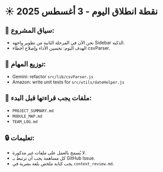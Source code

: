 # ☀️ نقطة انطلاق اليوم - 3 أغسطس 2025

## 🧠 سياق المشروع:
- نحن الآن في المرحلة الثانية من تطوير واجهة Sidebar الذكية.
- الهدف اليوم: تحسين الأداء وإصلاح أخطاء csvParser.

## 👥 توزيع المهام:
- Gemini: refactor `src/lib/csvParser.js`
- Amazon: write unit tests for `src/utils/dateHelper.js`

## 📁 ملفات يجب قراءتها قبل البدء:
- `PROJECT_SUMMARY.md`
- `MODULE_MAP.md`
- `TEAM_LOG.md`

## 🔒 تعليمات:
- لا يُسمح بالعمل على ملفات غير مذكورة.
- كل مساهمة يجب أن ترتبط بـ GitHub Issue.
- يجب كتابة ملخص بلغة بشرية في `context_review.md`.